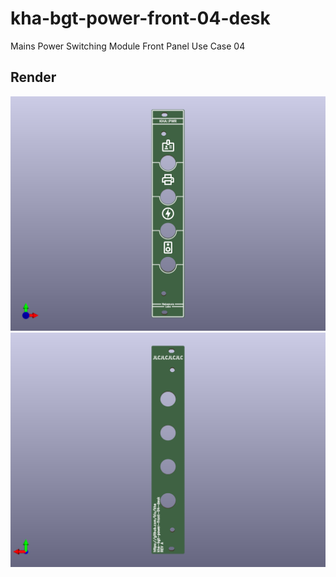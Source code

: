 # kha-bgt-power-front-04-desk

Mains Power Switching Module Front Panel Use Case 04

## Render

<img src="kha-bgt-power-front-04-desk-render-front.png" width="800"/>

<img src="kha-bgt-power-front-04-desk-render-back.png" width="800"/>
